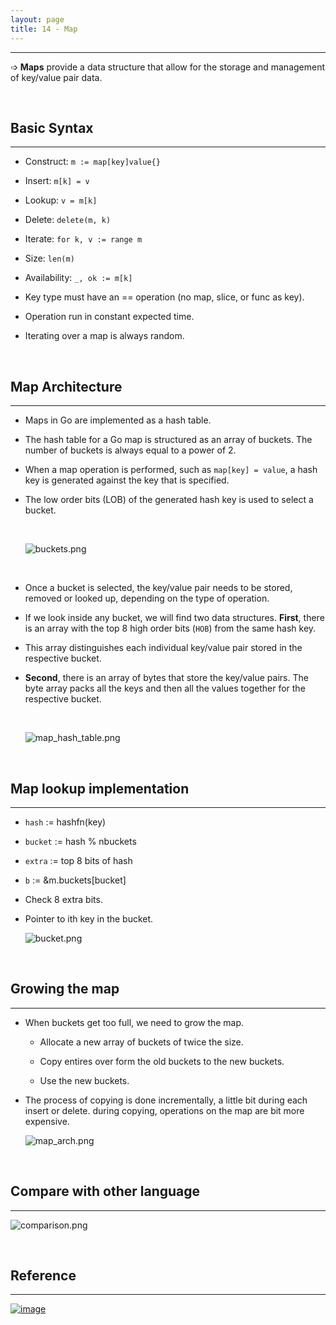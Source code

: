 ```yaml
---
layout: page
title: 14 - Map
---
```

***

➩ __Maps__ provide a data structure that allow for the storage and management of key/value pair data.

&nbsp;

## Basic Syntax
***

- Construct: `m := map[key]value{}`

- Insert: `m[k] = v`

- Lookup: `v = m[k]`

- Delete: `delete(m, k)`

- Iterate: `for k, v := range m`

- Size: `len(m)`

- Availability: `_, ok := m[k]`

- Key type must have an == operation (no map, slice, or func as key).

- Operation run in constant expected time.

- Iterating over a map is always random.

&nbsp;

## Map Architecture
***

- Maps in Go are implemented as a hash table.

- The hash table for a Go map is structured as an array of buckets. The number of buckets is always equal to a power of 2.

- When a map operation is performed, such as `map[key] = value`, a hash key is generated against the key that is specified.

- The low order bits (LOB) of the generated hash key is used to select a bucket.

    &nbsp;

    ![buckets.png](https://g-kutty.github.io/go-tour/lessons/14/images/buckets.png?raw=true)

    &nbsp;

- Once a bucket is selected, the key/value pair needs to be stored, removed or looked up, depending on the type of operation.

- If we look inside any bucket, we will find two data structures. __First__, there is an array with the top 8 high order bits (`HOB`) from the same hash key.

- This array distinguishes each individual key/value pair stored in the respective bucket.

- __Second__, there is an array of bytes that store the key/value pairs. The byte array packs all the keys and then all the values together for the respective bucket.

    &nbsp;

    ![map_hash_table.png](https://g-kutty.github.io/go-tour/lessons/14/images/map_hash_table.png?raw=true)

    &nbsp;

## Map lookup implementation
***

- `hash` := hashfn(key)

- `bucket` := hash % nbuckets

- `extra` := top 8 bits of hash

- `b` := &m.buckets[bucket]

- Check 8 extra bits.

- Pointer to ith key in the bucket.

    ![bucket.png](https://g-kutty.github.io/go-tour/lessons/14/images/bucket.png?raw=true)

&nbsp;

## Growing the map
***

- When buckets get too full, we need to grow the map.

  - Allocate a new array of buckets of twice the size.

  - Copy entires over form the old buckets to the new buckets.

  - Use the new buckets.

- The process of copying is done incrementally, a little bit during each insert or      delete. during copying, operations on the map are bit more expensive.

    ![map_arch.png](https://g-kutty.github.io/go-tour/lessons/14/images/map_arch.png?raw=true)

&nbsp;

## Compare with other language
***

  ![comparison.png](https://g-kutty.github.io/go-tour/lessons/14/images/comparison.png?raw=true)

&nbsp;

## Reference
***

[![image](https://g-kutty.github.io/go-tour/public/images/youtube.png?raw=true)](https://www.youtube.com/watch?v=Tl7mi9QmLns&t=1414s_)
